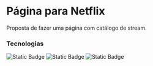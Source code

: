 # Página para Netflix

Proposta de fazer uma página com catálogo de stream.

### Tecnologias
![Static Badge](https://img.shields.io/badge/HTML5-black?style=flat&logo=HTML5&logoColor=white&link=https%3A%2F%2Fx.com%2F%3Flang%3Dpt)
![Static Badge](https://img.shields.io/badge/CSS3-black?style=flat&logo=CSS3&logoColor=white&link=https%3A%2F%2Fx.com%2F%3Flang%3Dpt)
![Static Badge](https://img.shields.io/badge/JavaScript-black?style=flat&logo=JavaScript&logoColor=white&link=https%3A%2F%2Fx.com%2F%3Flang%3Dpt)

